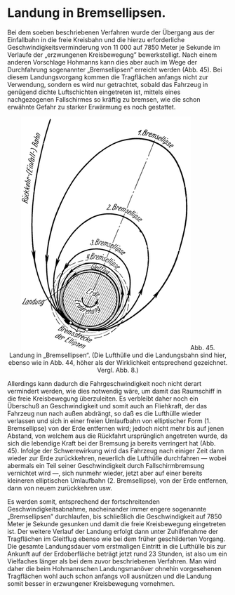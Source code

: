 Landung in Bremsellipsen.
=========================

Bei dem soeben beschriebenen Verfahren wurde der Übergang aus
der Einfallbahn in die freie Kreisbahn und die hierzu erforderliche
Geschwindigkeitsverminderung von 11 000 auf 7850 Meter je Sekunde im Verlaufe
der „erzwungenen Kreisbewegung” bewerkstelligt. Nach einem anderen Vorschlage Hohmanns
kann dies aber auch im Wege der Durchfahrung sogenannter „Bremsellipsen“
erreicht werden (Abb. 45). Bei diesem Landungsvorgang kommen die Tragflächen
anfangs nicht zur Verwendung, sondern es wird nur getrachtet,
sobald das Fahrzeug in genügend dichte Luftschichten eingetreten
ist, mittels eines nachgezogenen Fallschirmes
so kräftig zu bremsen, wie die schon erwähnte Gefahr zu starker
Erwärmung es noch gestattet.

<div align="center" float="left"><img alt="Landung in Bremsellipsen" src="abb45.png"/>Abb. 45.
Landung in „Bremsellipsen“. (Die Lufthülle und die Landungsbahn sind hier, ebenso
wie in Abb. 44, höher als der Wirklichkeit entsprechend gezeichnet. Vergl. Abb. 8.)</div>

Allerdings kann dadurch die Fahrgeschwindigkeit noch nicht derart
vermindert werden, wie dies notwendig wäre, um damit das
Raumschiff in die freie Kreisbewegung überzuleiten. Es verbleibt
daher noch ein Überschuß an Geschwindigkeit und somit auch an
Fliehkraft, der das Fahrzeug nun nach außen abdrängt, so daß
es die Lufthülle wieder verlassen und sich in einer freien Umlaufbahn
von elliptischer Form (1. Bremsellipse) von der Erde entfernen
wird; jedoch nicht mehr bis auf jenen Abstand, von welchem
aus die Rückfahrt ursprünglich angetreten wurde, da sich
die lebendige Kraft bei der Bremsung ja bereits verringert hat
(Abb. 45). Infolge der Schwerewirkung wird das Fahrzeug nach
einiger Zeit dann wieder zur Erde zurückkehren, neuerlich die
Lufthülle durchfahren — wobei abermals ein Teil seiner Geschwindigkeit
durch Fallschirmbremsung vernichtet wird —, sich
nunmehr wieder, jetzt aber auf einer bereits kleineren elliptischen
Umlaufbahn (2. Bremsellipse), von der Erde entfernen, dann von
neuem zurückkehren usw.

Es werden somit, entsprechend der fortschreitenden Geschwindigkeitsabnahme,
nacheinander immer engere sogenannte „Bremsellipsen”
durchlaufen, bis schließlich die Geschwindigkeit auf
7850 Meter je Sekunde gesunken und damit die freie Kreisbewegung
eingetreten ist. Der weitere Verlauf der Landung erfolgt
dann unter Zuhilfenahme der Tragflächen im Gleitflug
ebenso wie bei dem früher geschilderten Vorgang. Die gesamte
Landungsdauer vom erstmaligen Eintritt in die Lufthülle bis zur
Ankunft auf der Erdoberfläche beträgt jetzt rund 23 Stunden, ist
also um ein Vielfaches länger als bei dem zuvor beschriebenen
Verfahren. Man wird daher die beim Hohmannschen Landungsmanöver
ohnehin vorgesehenen Tragflächen wohl auch schon
anfangs voll ausnützen und die Landung somit besser in erzwungener
Kreisbewegung vornehmen.

